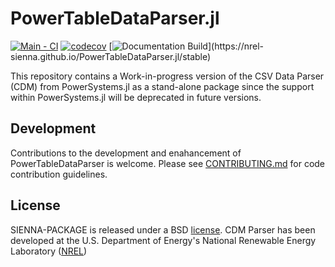 # PowerTableDataParser.jl

[![Main - CI](https://github.com/NREL-Sienna/PowerTableDataParser.jl/actions/workflows/main-tests.yml/badge.svg)](https://github.com/NREL-Sienna/PowerTableDataParser.jl/actions/workflows/main-tests.yml)
[![codecov](https://codecov.io/gh/NREL-Sienna/PowerTableDataParser.jl/branch/main/graph/badge.svg)](https://codecov.io/gh/NREL-SIENNA/SIENNA-PACKAGE.jl)
[![Documentation Build](https://github.com/NREL-Sienna/PowerTableDataParser.jl/workflows/Documentation/badge.svg?)](https://nrel-sienna.github.io/PowerTableDataParser.jl/stable)

This repository contains a Work-in-progress version of the CSV Data Parser (CDM) from PowerSystems.jl as a stand-alone package since the support within PowerSystems.jl will be deprecated in future versions.

## Development

Contributions to the development and enahancement of PowerTableDataParser is welcome. Please see [CONTRIBUTING.md](https://github.com/NREL-Sienna/PowerTableDataParser.jl/blob/main/CONTRIBUTING.md) for code contribution guidelines.

## License

SIENNA-PACKAGE is released under a BSD [license](https://github.com/NREL/PowerTableDataParser/blob/main/LICENSE). CDM Parser has been developed at the U.S. Department of Energy's National Renewable Energy Laboratory ([NREL](https://www.nrel.gov/))
